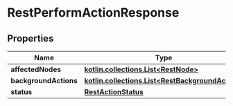 
# RestPerformActionResponse

## Properties
| Name | Type | Description | Notes |
| ------------ | ------------- | ------------- | ------------- |
| **affectedNodes** | [**kotlin.collections.List&lt;RestNode&gt;**](RestNode.md) |  |  [optional] |
| **backgroundActions** | [**kotlin.collections.List&lt;RestBackgroundAction&gt;**](RestBackgroundAction.md) |  |  [optional] |
| **status** | [**RestActionStatus**](RestActionStatus.md) |  |  [optional] |
